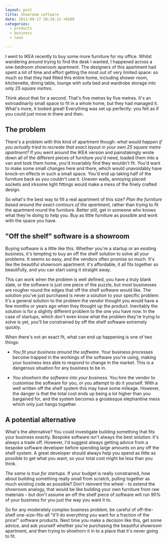 ```yaml
---
layout: post
title: Showroom software
date: 2012-09-17 20:34:12 +0100
categories:
  - products
  - business
  - lean

---
```


I went to IKEA recently to buy some more furniture for my office. Whilst wandering around trying to find the desk I wanted, I happened across a one-bedroom showroom apartment. The designers of this apartment had spent a lot of time and effort getting the most out of very limited space: so much so that they had fitted this entire home, including shower room, kitchenette, dining table, lounge with sofa bed and wardrobe storage into only <i>25 square metres.</i>

Think about that for a second. That's five metres by five metres. It's an extroadinarily small space to fit in a whole home, but they had managed it. What's more, it looked great! Everything was set up perfectly: you felt as if you could just move in there and then.

## The problem

There's a problem with this kind of apartment though: *what would happen if you actually tried to recreate that exact layout in your own 25 square metre apartment?* If you went around the IKEA version and painstakingly wrote down all of the different pieces of furniture you'd need, loaded them into a van and took them home, you'd invariably find they wouldn't fit. You'd want to make some small changes here and there, which would unavoidably have knock-on effects in such a small space. You'd end up taking half of the furniture back as you couldn't use it. Uneven walls, annoying placed sockets and irksome light fittings would make a mess of the finely crafted design.

So what's the best way to fill a real apartment of this size? *Plan the furniture based around the exact contours of the apartment,* rather than trying to fit the apartment round the furniture. Better still, get in someone who knows what they're doing to help you. Buy as little furniture as possible and work with the space you have.

## "Off the shelf" software is a showroom

Buying software is a little like this. Whether you're a startup or an existing business, it's tempting to buy an off the shelf solution to solve all your problems. It seems so easy, and the vendors often promise so much. It's like the beautiful showroom apartment: it's affordable, it all fits together so beautifully, and you can start using it straight away.

This can work when the problem is well defined, you have a truly blank slate, or the software is just one piece of the puzzle, but most businesses are rougher round the edges that off the shelf software would like. The solution you've just purchased is never a solution to your specific problem: it's a general solution to the problem the vendor thought you would have a few months or years ago when they thought up the product. Inevitably the solution is for a slightly different problem to the one you have now. In the case of startups, which don't even know what the problem they're trying to solve is yet, you'll be constrained by off the shelf software extremely quickly.

When there's not an exact fit, what can end up happening is one of two things:

* *You fit your business around the software.* Your business processes become trapped in the workings of the software you're using, making your business less able to respond to change in the market. This is a dangerous situation for any business to be in.

* *You shoehorn the software into your business.* You hire the vendor to customise the software for you, or you attempt to do it yourself. With a well written off the shelf system this may have some mileage. However, the danger is that the total cost ends up being a lot higher than you bargained for, and the system becomes a grostesque elephantine mess which only just hangs together.

## A potential alternative

What's the alternative? You could investigate building something that fits your business exactly. Bespoke software isn't always the best solution: it's always a trade off. However, I'd suggest always getting advice from a bespoke software developer before spending large amounts on any off the shelf system. A great developer should always help you spend as little as possible to get what you want, so your total cost might be less than you think.

*The same is true for startups.* If your budget is really constrained, how about building something really small from scratch, pulling together as much existing code as possible? Don't reinvent the wheel - to extend the showroom analogy, that would be like building your own furniture from raw materials - but don't assume an off the shelf piece of software will run 90% of your business for you just the way you want it to.

So for any moderately complex business problem, be careful of off-the-shelf one-size-fits-all "it'll do everything you want for a fraction of the price!" software products. Next time you make a decision like this, get some advice, and ask yourself whether you're purchasing the beautiful showroom apartment, and then trying to shoehorn it in to a place that it's never going to fit.
